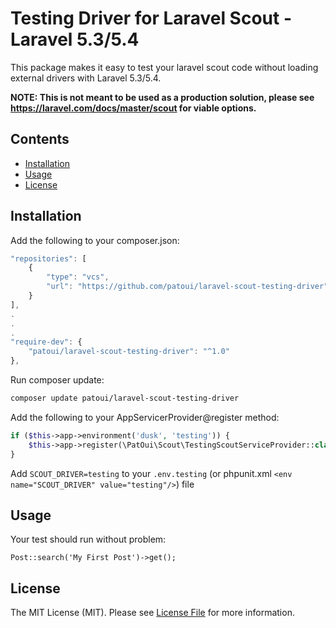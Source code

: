 # Testing Driver for Laravel Scout - Laravel 5.3/5.4

This package makes it easy to test your laravel scout code without loading external drivers with Laravel 5.3/5.4.

**NOTE: This is not meant to be used as a production solution, please see https://laravel.com/docs/master/scout for viable options.**

## Contents

- [Installation](#installation)
- [Usage](#usage)
- [License](#license)

## Installation

Add the following to your composer.json:

```javascript
"repositories": [
    {
        "type": "vcs",
        "url": "https://github.com/patoui/laravel-scout-testing-driver"
    }
],
.
.
.
"require-dev": {
    "patoui/laravel-scout-testing-driver": "^1.0"
},
```

Run composer update:

``` bash
composer update patoui/laravel-scout-testing-driver
```

Add the following to your AppServicerProvider@register method:

```php
if ($this->app->environment('dusk', 'testing')) {
    $this->app->register(\PatOui\Scout\TestingScoutServiceProvider::class);
}
```

Add `SCOUT_DRIVER=testing` to your `.env.testing` (or phpunit.xml `<env name="SCOUT_DRIVER" value="testing"/>`) file

## Usage

Your test should run without problem:

`Post::search('My First Post')->get();`

## License

The MIT License (MIT). Please see [License File](LICENSE.md) for more information.
